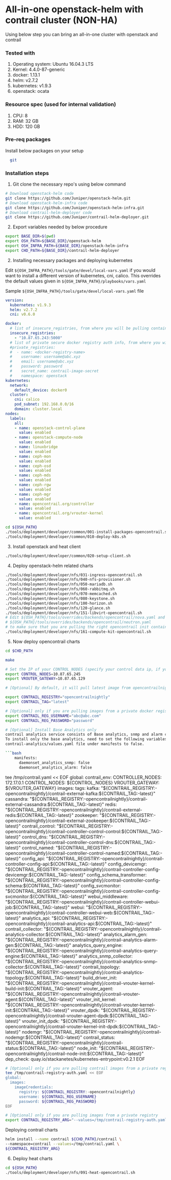 # All-in-one openstack-helm with contrail cluster (NON-HA)

Using below step you can bring an all-in-one cluster with openstack and contrail

### Tested with

1. Operating system: Ubuntu 16.04.3 LTS
2. Kernel: 4.4.0-87-generic
3. docker: 1.13.1
4. helm: v2.7.2
5. kubernetes: v1.9.3
6. openstack: ocata

### Resource spec (used for internal validation)

1. CPU: 8
2. RAM: 32 GB
3. HDD: 120 GB

### Pre-req packages

Install below packages on your setup

```bash
  git
```

### Installation steps

1. Git clone the necessary repo's using below command
  ```bash
  # Download openstack-helm code
  git clone https://github.com/Juniper/openstack-helm.git
  # Download openstack-helm-infra code
  git clone https://github.com/Juniper/openstack-helm-infra.git
  # Download contrail-helm-deployer code
  git clone https://github.com/Juniper/contrail-helm-deployer.git
  ```

2. Export variables needed by below procedure

  ```bash
  export BASE_DIR=$(pwd)
  export OSH_PATH=${BASE_DIR}/openstack-helm
  export OSH_INFRA_PATH=${BASE_DIR}/openstack-helm-infra
  export CHD_PATH=${BASE_DIR}/contrail-helm-deployer
  ```

2. Installing necessary packages and deploying kubernetes

Edit `${OSH_INFRA_PATH}/tools/gate/devel/local-vars.yaml` if you would want to install a different version of kubernetes, cni, calico. This overrides the default values given in `${OSH_INFRA_PATH}/playbooks/vars.yaml`

  Sample `${OSH_INFRA_PATH}/tools/gate/devel/local-vars.yaml` file
  ```yaml
  version:
    kubernetes: v1.9.3
    helm: v2.7.2
    cni: v0.6.0

  docker:
    # list of insecure_registries, from where you will be pulling container images
    insecure_registries:
      - "10.87.65.243:5000"
    # list of private secure docker registry auth info, from where you will be pulling container images
    #private_registries:
    #  - name: <docker-registry-name>
    #    username: username@abc.xyz
    #    email: username@abc.xyz
    #    password: password
    #    secret_name: contrail-image-secret
    #    namespace: openstack
  kubernetes:
    network:
      default_device: docker0
    cluster:
      cni: calico
      pod_subnet: 192.168.0.0/16
      domain: cluster.local
  nodes:
    labels:
      all:
      - name: openstack-control-plane
        value: enabled
      - name: openstack-compute-node
        value: enabled
      - name: linuxbridge
        value: enabled
      - name: ceph-mon
        value: enabled
      - name: ceph-osd
        value: enabled
      - name: ceph-mds
        value: enabled
      - name: ceph-rgw
        value: enabled
      - name: ceph-mgr
        value: enabled
      - name: opencontrail.org/controller
        value: enabled
      - name: opencontrail.org/vrouter-kernel
        value: enabled
  ```

  ```bash
  cd ${OSH_PATH}
  ./tools/deployment/developer/common/001-install-packages-opencontrail.sh
  ./tools/deployment/developer/common/010-deploy-k8s.sh
  ```

3. Install openstack and heat client

  ```bash
  ./tools/deployment/developer/common/020-setup-client.sh
  ```

4. Deploy openstack-helm related charts

  ```bash
  ./tools/deployment/developer/nfs/031-ingress-opencontrail.sh
  ./tools/deployment/developer/nfs/040-nfs-provisioner.sh
  ./tools/deployment/developer/nfs/050-mariadb.sh
  ./tools/deployment/developer/nfs/060-rabbitmq.sh
  ./tools/deployment/developer/nfs/070-memcached.sh
  ./tools/deployment/developer/nfs/080-keystone.sh
  ./tools/deployment/developer/nfs/100-horizon.sh
  ./tools/deployment/developer/nfs/120-glance.sh
  ./tools/deployment/developer/nfs/151-libvirt-opencontrail.sh
  # Edit ${OSH_PATH}/tools/overrides/backends/opencontrail/nova.yaml and
  # ${OSH_PATH}/tools/overrides/backends/opencontrail/neutron.yaml
  # to make sure that you are pulling the right opencontrail init container image
  ./tools/deployment/developer/nfs/161-compute-kit-opencontrail.sh
  ```

5. Now deploy opencontrail charts

  ```bash
  cd $CHD_PATH

  make

  # Set the IP of your CONTROL_NODES (specify your control data ip, if you have one)
  export CONTROL_NODES=10.87.65.245
  export VROUTER_GATEWAY=10.87.65.129

  # [Optional] By default, it will pull latest image from opencontrailnightly

  export CONTRAIL_REGISTRY="opencontrailnightly"
  export CONTRAIL_TAG="latest"

  # [Optional] only if you are pulling images from a private docker registry
  export CONTRAIL_REG_USERNAME="abc@abc.com"
  export CONTRAIL_REG_PASSWORD="password"

  # [Optional] Install Base Analytics only
  contrail analytics service consists of Base analytics, snmp and alarm components.
  To install only the base analytics, need to set the following variables in
  contrail-analytics/values.yaml file under manifests to false.

```bash
      manifests:
        daemonset_analytics_snmp: false
        daemonset_analytics_alarm: false

 ```

  tee /tmp/contrail.yaml << EOF
  global:
    contrail_env:
      CONTROLLER_NODES: 172.17.0.1
      CONTROL_NODES: ${CONTROL_NODES}
      VROUTER_GATEWAY: ${VROUTER_GATEWAY}
    images:
      tags:
        kafka: "${CONTRAIL_REGISTRY:-opencontrailnightly}/contrail-external-kafka:${CONTRAIL_TAG:-latest}"
        cassandra: "${CONTRAIL_REGISTRY:-opencontrailnightly}/contrail-external-cassandra:${CONTRAIL_TAG:-latest}"
        redis: "${CONTRAIL_REGISTRY:-opencontrailnightly}/contrail-external-redis:${CONTRAIL_TAG:-latest}"
        zookeeper: "${CONTRAIL_REGISTRY:-opencontrailnightly}/contrail-external-zookeeper:${CONTRAIL_TAG:-latest}"
        contrail_control: "${CONTRAIL_REGISTRY:-opencontrailnightly}/contrail-controller-control-control:${CONTRAIL_TAG:-latest}"
        control_dns: "${CONTRAIL_REGISTRY:-opencontrailnightly}/contrail-controller-control-dns:${CONTRAIL_TAG:-latest}"
        control_named: "${CONTRAIL_REGISTRY:-opencontrailnightly}/contrail-controller-control-named:${CONTRAIL_TAG:-latest}"
        config_api: "${CONTRAIL_REGISTRY:-opencontrailnightly}/contrail-controller-config-api:${CONTRAIL_TAG:-latest}"
        config_devicemgr: "${CONTRAIL_REGISTRY:-opencontrailnightly}/contrail-controller-config-devicemgr:${CONTRAIL_TAG:-latest}"
        config_schema_transformer: "${CONTRAIL_REGISTRY:-opencontrailnightly}/contrail-controller-config-schema:${CONTRAIL_TAG:-latest}"
        config_svcmonitor: "${CONTRAIL_REGISTRY:-opencontrailnightly}/contrail-controller-config-svcmonitor:${CONTRAIL_TAG:-latest}"
        webui_middleware: "${CONTRAIL_REGISTRY:-opencontrailnightly}/contrail-controller-webui-job:${CONTRAIL_TAG:-latest}"
        webui: "${CONTRAIL_REGISTRY:-opencontrailnightly}/contrail-controller-webui-web:${CONTRAIL_TAG:-latest}"
        analytics_api: "${CONTRAIL_REGISTRY:-opencontrailnightly}/contrail-analytics-api:${CONTRAIL_TAG:-latest}"
        contrail_collector: "${CONTRAIL_REGISTRY:-opencontrailnightly}/contrail-analytics-collector:${CONTRAIL_TAG:-latest}"
        analytics_alarm_gen: "${CONTRAIL_REGISTRY:-opencontrailnightly}/contrail-analytics-alarm-gen:${CONTRAIL_TAG:-latest}"
        analytics_query_engine: "${CONTRAIL_REGISTRY:-opencontrailnightly}/contrail-analytics-query-engine:${CONTRAIL_TAG:-latest}"
        analytics_snmp_collector: "${CONTRAIL_REGISTRY:-opencontrailnightly}/contrail-analytics-snmp-collector:${CONTRAIL_TAG:-latest}"
        contrail_topology: "${CONTRAIL_REGISTRY:-opencontrailnightly}/contrail-analytics-topology:${CONTRAIL_TAG:-latest}"
        build_driver_init: "${CONTRAIL_REGISTRY:-opencontrailnightly}/contrail-vrouter-kernel-build-init:${CONTRAIL_TAG:-latest}"
        vrouter_agent: "${CONTRAIL_REGISTRY:-opencontrailnightly}/contrail-vrouter-agent:${CONTRAIL_TAG:-latest}"
        vrouter_init_kernel: "${CONTRAIL_REGISTRY:-opencontrailnightly}/contrail-vrouter-kernel-init:${CONTRAIL_TAG:-latest}"
        vrouter_dpdk: "${CONTRAIL_REGISTRY:-opencontrailnightly}/contrail-vrouter-agent-dpdk:${CONTRAIL_TAG:-latest}"
        vrouter_init_dpdk: "${CONTRAIL_REGISTRY:-opencontrailnightly}/contrail-vrouter-kernel-init-dpdk:${CONTRAIL_TAG:-latest}"
        nodemgr: "${CONTRAIL_REGISTRY:-opencontrailnightly}/contrail-nodemgr:${CONTRAIL_TAG:-latest}"
        contrail_status: "${CONTRAIL_REGISTRY:-opencontrailnightly}/contrail-status:${CONTRAIL_TAG:-latest}"
        node_init: "${CONTRAIL_REGISTRY:-opencontrailnightly}/contrail-node-init:${CONTRAIL_TAG:-latest}"
        dep_check: quay.io/stackanetes/kubernetes-entrypoint:v0.2.1
EOF

```bash
# [Optional] only if you are pulling contrail images from a private registry
tee /tmp/contrail-registry-auth.yaml << EOF
global:
  images:
    imageCredentials:
      registry: ${CONTRAIL_REGISTRY:-opencontrailnightly}
      username: ${CONTRAIL_REG_USERNAME}
      password: ${CONTRAIL_REG_PASSWORD}
EOF

# [Optional] only if you are pulling images from a private registry
export CONTRAIL_REGISTRY_ARG="--values=/tmp/contrail-registry-auth.yaml "
```

Deploying contrail charts
```bash
helm install --name contrail ${CHD_PATH}/contrail \
--namespace=contrail --values=/tmp/contrail.yaml \
${CONTRAIL_REGISTRY_ARG}
```

6. Deploy heat charts

  ```bash
  cd ${OSH_PATH}
  ./tools/deployment/developer/nfs/091-heat-opencontrail.sh
  ```
